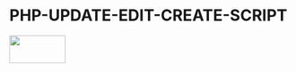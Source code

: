 # PHP-UPDATE-EDIT-CREATE-SCRIPT
<img src="https://1.bp.blogspot.com/--qBDC4rL1ds/X8x-w6YzrrI/AAAAAAAABCc/6TXaaXMmb5gOBU4G9C5qkn2ajM6FSmdCwCLcBGAsYHQ/s320/Screenshot%2B2020-12-06%2B12%253A17%253A09.png"
width="100" height="50"></img>

